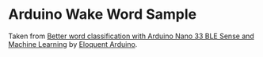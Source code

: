# Arduino Wake Word Sample

Taken from [Better word classification with Arduino Nano 33 BLE Sense and Machine Learning](https://eloquentarduino.github.io/2020/08/better-word-classification-with-arduino-33-ble-sense-and-machine-learning/) by [Eloquent Arduino](https://eloquentarduino.github.io/about-me/).
